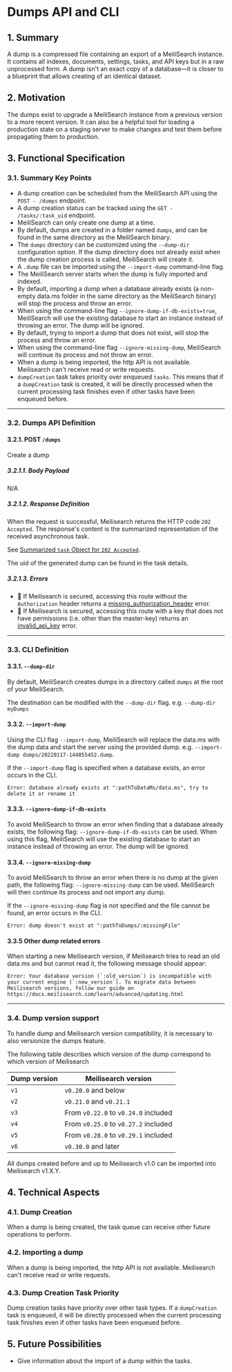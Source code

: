 # Dumps API and CLI

## 1. Summary

A dump is a compressed file containing an export of a MeiliSearch instance. It contains all indexes, documents, settings, tasks, and API keys but in a raw unprocessed form. A dump isn't an exact copy of a database—it is closer to a blueprint that allows creating of an identical dataset.

## 2. Motivation

The dumps exist to upgrade a MeiliSearch instance from a previous version to a more recent version. It can also be a helpful tool for loading a production state on a staging server to make changes and test them before propagating them to production.

## 3. Functional Specification

### 3.1. Summary Key Points

- A dump creation can be scheduled from the MeiliSearch API using the `POST - /dumps` endpoint.
- A dump creation status can be tracked using the `GET - /tasks/:task_uid` endpoint.
- MeiliSearch can only create one dump at a time.
- By default, dumps are created in a folder named `dumps`, and can be found in the same directory as the MeiliSearch binary.
- The `dumps` directory can be customized using the `--dump-dir` configuration option. If the dump directory does not already exist when the dump creation process is called, MeiliSearch will create it.
- A `.dump` file can be imported using the `--import-dump` command-line flag.
- The MeiliSearch server starts when the dump is fully imported and indexed.
- By default, importing a dump when a database already exists (a non-empty data.ms folder in the same directory as the MeiliSearch binary) will stop the process and throw an error.
- When using the command-line flag `--ignore-dump-if-db-exists=true`, MeiliSearch will use the existing database to start an instance instead of throwing an error. The dump will be ignored.
- By default, trying to import a dump that does not exist, will stop the process and throw an error.
- When using the command-line flag `--ignore-missing-dump`, MeiliSearch will continue its process and not throw an error.
- When a dump is being imported, the http API is not available. Meilisearch can't receive read or write requests.
- `dumpCreation` task takes priority over enqueued `tasks`. This means that if a `dumpCreation` task is created, it will be directly processed when the current processing task finishes even if other tasks have been enqueued before.

---

### 3.2. Dumps API Definition

#### 3.2.1. POST `/dumps`

Create a dump

##### 3.2.1.1. Body Payload
N/A

##### 3.2.1.2. Response Definition

When the request is successful, Meilisearch returns the HTTP code `202 Accepted`. The response's content is the summarized representation of the received asynchronous task.

See [Summarized `task` Object for `202 Accepted`](0060-tasks-api.md#summarized-task-object-for-202-accepted).

The uid of the generated dump can be found in the task details.

##### 3.2.1.3. Errors

- 🔴 If Meilisearch is secured, accessing this route without the `Authorization` header returns a [missing_authorization_header](0061-error-format-and-definitions.md#missing_authorization_header) error.
- 🔴 If Meilisearch is secured, accessing this route with a key that does not have permissions (i.e. other than the master-key) returns an [invalid_api_key](0061-error-format-and-definitions.md#invalid_api_key) error.

---

### 3.3. CLI Definition

#### 3.3.1. `--dump-dir`

By default, MeiliSearch creates dumps in a directory called `dumps` at the root of your MeiliSearch.

The destination can be modified with the `--dump-dir` flag. e.g. `--dump-dir myDumps`

#### 3.3.2. `--import-dump`

Using the CLI flag `--import-dump`, MeiliSearch will replace the data.ms with the dump data and start the server using the provided dump. e.g. `--import-dump dumps/20220117-144855452.dump`.

If the `--import-dump` flag is specified when a database exists, an error occurs in the CLI.

```
Error: database already exists at ":pathToDataMs/data.ms", try to delete it or rename it
```

#### 3.3.3. `--ignore-dump-if-db-exists`

To avoid MeiliSearch to throw an error when finding that a database already exists, the following flag: `--ignore-dump-if-db-exists` can be used. When using this flag, MeiliSearch will use the existing database to start an instance instead of throwing an error. The dump will be ignored.

#### 3.3.4. `--ignore-missing-dump`

To avoid MeiliSearch to throw an error when there is no dump at the given path, the following flag: `--ignore-missing-dump` can be used. MeiliSearch will then continue its process and not import any dump.

If the `--ignore-missing-dump` flag is not specified and the file cannot be found, an error occurs in the CLI.

```
Error: dump doesn't exist at ":pathToDumps/:missingFile"
```

#### 3.3.5 Other dump related errors

When starting a new Meilisearch version, if Meilisearch tries to read an old data.ms and but cannot read it, the following message should appear:

```
Error: Your database version (`:old_version`) is incompatible with your current engine (`:new_version`). To migrate data between Meilisearch versions, follow our guide on https://docs.meilisearch.com/learn/advanced/updating.html
```

---

### 3.4. Dump version support

To handle dump and Meilisearch version compatibility, it is necessary to also versionize the dumps feature.

The following table describes which version of the dump correspond to which version of Meilisearch

| Dump version | Meilisearch version                  |
|--------------|--------------------------------------|
| `v1`         | `v0.20.0` and below                  |
| `v2`         | `v0.21.0` and `v0.21.1`              |
| `v3`         | From `v0.22.0` to `v0.24.0` included |
| `v4`         | From `v0.25.0` to `v0.27.2` included |
| `v5`         | From `v0.28.0` to `v0.29.1` included |
| `v6`         | `v0.30.0` and later                  |

All dumps created before and up to Meilisearch v1.0 can be imported into Meilisearch v1.X.Y.

## 4. Technical Aspects

### 4.1. Dump Creation

When a dump is being created, the task queue can receive other future operations to perform.

### 4.2. Importing a dump

When a dump is being imported, the http API is not available. Meilisearch can't receive read or write requests.

### 4.3. Dump Creation Task Priority

Dump creation tasks have priority over other task types. If a `dumpCreation` task is enqueued, it will be directly processed when the current processing task finishes even if other tasks have been enqueued before.

## 5. Future Possibilities

- Give information about the import of a dump within the tasks.
